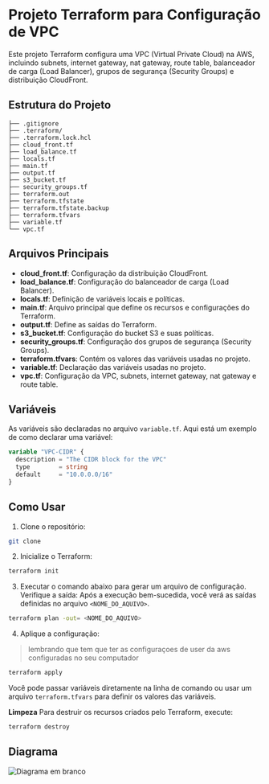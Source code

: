 # Projeto Terraform para Configuração de VPC

Este projeto Terraform configura uma VPC (Virtual Private Cloud) na AWS, incluindo subnets, internet gateway, nat gateway, route table, balanceador de carga (Load Balancer), grupos de segurança (Security Groups) e distribuição CloudFront.

## Estrutura do Projeto

```plaintext
├── .gitignore
├── .terraform/
├── .terraform.lock.hcl
├── cloud_front.tf
├── load_balance.tf
├── locals.tf
├── main.tf
├── output.tf
├── s3_bucket.tf
├── security_groups.tf
├── terraform.out
├── terraform.tfstate
├── terraform.tfstate.backup
├── terraform.tfvars
├── variable.tf
└── vpc.tf
```

## Arquivos Principais

- **cloud_front.tf**: Configuração da distribuição CloudFront.
- **load_balance.tf**: Configuração do balanceador de carga (Load Balancer).
- **locals.tf**: Definição de variáveis locais e políticas.
- **main.tf**: Arquivo principal que define os recursos e configurações do Terraform.
- **output.tf**: Define as saídas do Terraform.
- **s3_bucket.tf**: Configuração do bucket S3 e suas políticas.
- **security_groups.tf**: Configuração dos grupos de segurança (Security Groups).
- **terraform.tfvars**: Contém os valores das variáveis usadas no projeto.
- **variable.tf**: Declaração das variáveis usadas no projeto.
- **vpc.tf**: Configuração da VPC, subnets, internet gateway, nat gateway e route table.

## Variáveis

As variáveis são declaradas no arquivo `variable.tf`. Aqui está um exemplo de como declarar uma variável:

```terraform
variable "VPC-CIDR" {
  description = "The CIDR block for the VPC"
  type        = string
  default     = "10.0.0.0/16"
}
```

## Como Usar

1. Clone o repositório:

```bash
git clone
```

2. Inicialize o Terraform:

```bash
terraform init
```

3. Executar o comando abaixo para gerar um arquivo de configuração. Verifique a saída: Após a execução bem-sucedida, você verá as saídas definidas no arquivo `<NOME_DO_AQUIVO>`.

```bash
terraform plan -out= <NOME_DO_AQUIVO>   
```

4. Aplique a configuração:

> lembrando que tem que ter as configuraçoes de user da aws configuradas no seu computador

```bash
terraform apply
```

Você pode passar variáveis diretamente na linha de comando ou usar um arquivo `terraform.tfvars` para definir os valores das variáveis.

**Limpeza**
Para destruir os recursos criados pelo Terraform, execute:

```bash
terraform destroy
```
## Diagrama
![Diagrama em branco](https://github.com/user-attachments/assets/ca8c8269-a439-4503-ad25-9bfd5d10e75e)

